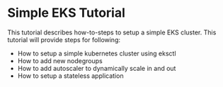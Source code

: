 # Simple EKS Tutorial

This tutorial describes how-to-steps to setup a simple EKS cluster. This tutorial will provide steps for following:

* How to setup a simple kubernetes cluster using eksctl
* How to add new nodegroups
* How to add autoscaler to dynamically scale in and out
* How to setup a stateless application
